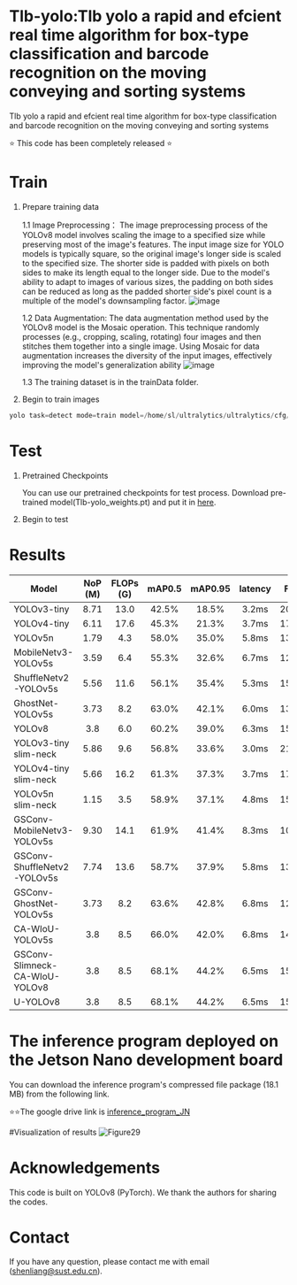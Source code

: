 # Tlb-yolo:Tlb yolo a rapid and efcient real time algorithm for box-type classification and barcode recognition on the moving conveying and sorting systems
Tlb yolo a rapid and efcient real time algorithm for box-type classification and barcode recognition on the moving conveying and sorting systems

⭐ This code has been completely released ⭐



# Train
1. Prepare training data
   
   1.1 Image Preprocessing： The image preprocessing process of the YOLOv8 model involves scaling the image to a specified size while preserving most of the image's features. The input image size for YOLO models is typically square, so the original image's longer side is scaled to the specified size. The shorter side is padded with pixels on both sides to make its length equal to the longer side. Due to the model's ability to adapt to images of various sizes, the padding on both sides can be reduced as long as the padded shorter side's pixel count is a multiple of the model's downsampling factor.
   ![image](https://github.com/user-attachments/assets/a57333c5-f4cd-4ef0-af3a-9bef5b1e4e3f)

    1.2 Data Augmentation: The data augmentation method used by the YOLOv8 model is the Mosaic operation. This technique randomly processes (e.g., cropping, scaling, rotating) four images and then stitches them together into a single image. Using Mosaic for data augmentation increases the diversity of the input images, effectively improving the model's generalization ability
   ![image](https://github.com/user-attachments/assets/a1029c17-7534-4887-ab24-13e7b6c8f1ad)

    1.3 The training dataset is in the trainData folder.
   
 
2. Begin to train images
```python
yolo task=detect mode=train model=/home/sl/ultralytics/ultralytics/cfg/models/v8/yolo8-cls_self.yaml data=/home/sl/ultralytics/ultralytics/cfg/datasets/trainData.yaml epochs=200 batch=8
```


 # Test
1. Pretrained Checkpoints
   
   You can use our pretrained checkpoints for test process. 
   Download pre-trained model(Tlb-yolo_weights.pt) and put it in [here](https://drive.google.com/file/d/1LeKgdNpkk_rawu37uH0JJ0JMk13TrBgq/view?usp=drive_link).




3. Begin to test

# Results
| Model                            | NoP (M) | FLOPs (G) | mAP0.5 | mAP0.95 |latency| FPS   |
|----------------------------------|:-------:|:---------:|:------:|:-------:|:----:|:-----:|
| YOLOv3-tiny                      | 8.71    | 13.0      | 42.5%  | 18.5%   | 3.2ms| 202.5 |
| YOLOv4-tiny                      | 6.11    | 17.6      | 45.3%  | 21.3%   | 3.7ms| 178.6 |
| YOLOv5n                          | 1.79    | 4.3       | 58.0%  | 35.0%   | 5.8ms| 136.8 |
| MobileNetv3-YOLOv5s              | 3.59    | 6.4       | 55.3%  | 32.6%   | 6.7ms| 121.4 |
| ShuffleNetv2-YOLOv5s             | 5.56    | 11.6      | 56.1%  | 35.4%   | 5.3ms| 151.3 |
| GhostNet-YOLOv5s                 | 3.73    | 8.2       | 63.0%  | 42.1%   | 6.0ms| 135.1 |
| YOLOv8                           | 3.8     | 6.0       | 60.2%  | 39.0%   | 6.3ms| 158.7 |
| YOLOv3-tiny slim-neck            | 5.86    | 9.6       | 56.8%  | 33.6%   | 3.0ms| 219.5 |
| YOLOv4-tiny slim-neck            | 5.66    | 16.2      | 61.3%  | 37.3%   | 3.7ms| 179.1 |
| YOLOv5n slim-neck                | 1.15    | 3.5       | 58.9%  | 37.1%   | 4.8ms| 155.4 |
| GSConv-MobileNetv3-YOLOv5s       | 9.30    | 14.1      | 61.9%  | 41.4%   | 8.3ms| 102.9 |
| GSConv-ShuffleNetv2-YOLOv5s      | 7.74    | 13.6      | 58.7%  | 37.9%   | 5.8ms| 137.1 |
| GSConv-GhostNet-YOLOv5s          | 3.73    | 8.2       | 63.6%  | 42.8%   | 6.8ms| 122.8 |
| CA-WIoU-YOLOv5s                  | 3.8     | 8.5       | 66.0%  | 42.0%   | 6.8ms| 147.1 |
| GSConv-Slimneck-CA-WIoU-YOLOv8   | 3.8     | 8.5       | 68.1%  | 44.2%   | 6.5ms| 153.8 |
| U-YOLOv8                         | 3.8     | 8.5       | 68.1%  | 44.2%   | 6.5ms| 153.8 |

 # The inference program deployed on the Jetson Nano development board
 You can download the inference program's compressed file package (18.1 MB) from the following link.

⭐⭐The google drive link is [inference_program_JN](https://drive.google.com/file/d/1HQWIXbL6bgQKnaloUnHuHbXA1_JAZ-Ma/view?usp=drive_link)
 
 #Visualization of results
 ![Figure29](https://github.com/user-attachments/assets/b96b1b78-44da-4a2c-8fe4-723f813b7065)
 
 # Acknowledgements
This code is built on YOLOv8 (PyTorch). We thank the authors for sharing the codes.

 # Contact
 If you have any question, please contact me with email (shenliang@sust.edu.cn).

 
